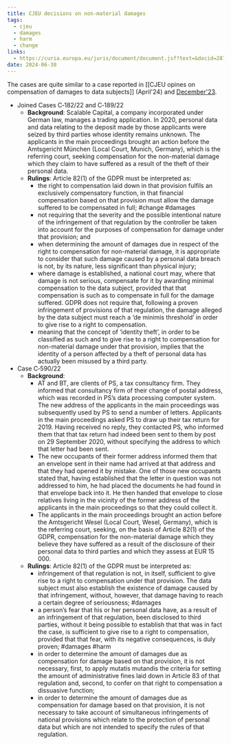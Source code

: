 ```yaml
---
title: CJEU decisions on non-material damages
tags:
  - cjeu
  - damages
  - harm
  - change
links:
  - https://curia.europa.eu/juris/document/document.jsf?text=&docid=287303&pageIndex=0&doclang=EN&mode=req&dir=&occ=first&part=1&cid=6578598
date: 2024-06-30
---
```

The cases are quite similar to a case reported in [[CJEU opines on compensation of damages to data subjects]] (April'24) and [December'23](../../2023/december/311223.md). 
  - Joined Cases C‑182/22 and C‑189/22
    - **Background**: Scalable Capital, a company incorporated under German law, manages a trading application. In 2020, personal data and data relating to the deposit made by those applicants were seized by third parties whose identity remains unknown. The applicants in the main proceedings brought an action before the Amtsgericht München (Local Court, Munich, Germany), which is the referring court, seeking compensation for the non-material damage which they claim to have suffered as a result of the theft of their personal data.
    - **Rulings**: Article 82(1) of the GDPR must be interpreted as:
      - the right to compensation laid down in that provision fulfils an exclusively compensatory function, in that financial compensation based on that provision must allow the damage suffered to be compensated in full; #change #damages
      - not requiring that the severity and the possible intentional nature of the infringement of that regulation by the controller be taken into account for the purposes of compensation for damage under that provision; and
      - when determining the amount of damages due in respect of the right to compensation for non-material damage, it is appropriate to consider that such damage caused by a personal data breach is not, by its nature, less significant than physical injury;
      - where damage is established, a national court may, where that damage is not serious, compensate for it by awarding minimal compensation to the data subject, provided that that compensation is such as to compensate in full for the damage suffered. GDPR does not require that, following a proven infringement of provisions of that regulation, the damage alleged by the data subject must reach a ‘de minimis threshold’ in order to give rise to a right to compensation.
      - meaning that the concept of ‘identity theft’, in order to be classified as such and to give rise to a right to compensation for non-material damage under that provision, implies that the identity of a person affected by a theft of personal data has actually been misused by a third party. 
  - Case C‑590/22
    - **Background**: 
      - AT and BT, are clients of PS, a tax consultancy firm. They informed that consultancy firm of their change of postal address, which was recorded in PS’s data processing computer system. The new address of the applicants in the main proceedings was subsequently used by PS to send a number of letters. Applicants in the main proceedings asked PS to draw up their tax return for 2019. Having received no reply, they contacted PS, who informed them that that tax return had indeed been sent to them by post on 29 September 2020, without specifying the address to which that letter had been sent. 
      - The new occupants of their former address informed them that an envelope sent in their name had arrived at that address and that they had opened it by mistake. One of those new occupants stated that, having established that the letter in question was not addressed to him, he had placed the documents he had found in that envelope back into it. He then handed that envelope to close relatives living in the vicinity of the former address of the applicants in the main proceedings so that they could collect it. 
      - The applicants in the main proceedings brought an action before the Amtsgericht Wesel (Local Court, Wesel, Germany), which is the referring court, seeking, on the basis of Article 82(1) of the GDPR, compensation for the non-material damage which they believe they have suffered as a result of the disclosure of their personal data to third parties and which they assess at EUR 15 000.
    - **Rulings**: Article 82(1) of the GDPR must be interpreted as:
      - infringement of that regulation is not, in itself, sufficient to give rise to a right to compensation under that provision. The data subject must also establish the existence of damage caused by that infringement, without, however, that damage having to reach a certain degree of seriousness; #damages 
      - a person’s fear that his or her personal data have, as a result of an infringement of that regulation, been disclosed to third parties, without it being possible to establish that that was in fact the case, is sufficient to give rise to a right to compensation, provided that that fear, with its negative consequences, is duly proven; #damages #harm
      - in order to determine the amount of damages due as compensation for damage based on that provision, it is not necessary, first, to apply mutatis mutandis the criteria for setting the amount of administrative fines laid down in Article 83 of that regulation and, second, to confer on that right to compensation a dissuasive function;
      - in order to determine the amount of damages due as compensation for damage based on that provision, it is not necessary to take account of simultaneous infringements of national provisions which relate to the protection of personal data but which are not intended to specify the rules of that regulation.